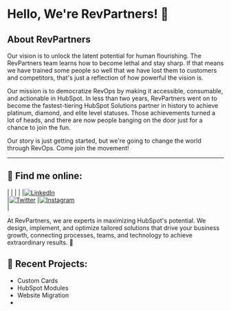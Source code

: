 # Hello, We're RevPartners! 👋

## About RevPartners

Our vision is to unlock the latent potential for human flourishing. The RevPartners team learns how to become lethal and stay sharp. If that means we have trained some people so well that we have lost them to customers and competitors, that's just a reflection of how powerful the vision is.


Our mission is to democratize RevOps by making it accessible, consumable, and actionable in HubSpot. In less than two years, RevPartners went on to become the fastest-tiering HubSpot Solutions partner in history to achieve platinum, diamond, and elite level statuses. Those achievements turned a lot of heads, and there are now people banging on the door just for a chance to join the fun.

Our story is just getting started, but we're going to change the world through RevOps. Come join the movement!



---

## 🔗 Find me online:
|   |   |   |
|[![LinkedIn](https://img.shields.io/badge/-LinkedIn-0077B5?style=for-the-badge&logo=Linkedin&logoColor=white)](https://www.linkedin.com/company/revpartners/)  
|[![Twitter](https://img.shields.io/badge/-Twitter-1DA1F2?style=for-the-badge&logo=Twitter&logoColor=white)](https://x.com/rev_partners)  |[![Instagram](https://img.shields.io/badge/Instagram-E4405F?style=for-the-badge&logo=instagram&logoColor=white)](https://www.instagram.com/rev.partners/)  
|



At RevPartners, we are experts in maximizing HubSpot's potential. We design, implement, and optimize tailored solutions that drive your business growth, connecting processes, teams, and technology to achieve extraordinary results. 🚀



## 🔭 Recent Projects:

- Custom Cards
- HubSpot Modules
- Website Migration
- 

